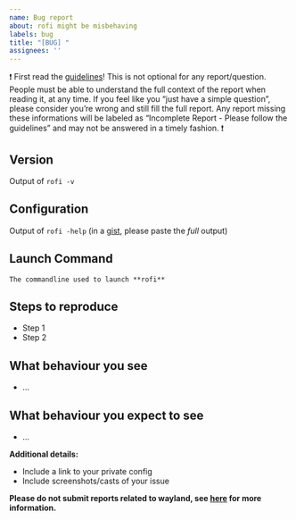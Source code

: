 ```yaml
---
name: Bug report
about: rofi might be misbehaving
labels: bug
title: "[BUG] "
assignees: ''
---
```

:exclamation:
First read the [guidelines](https://github.com/DaveDavenport/rofi/blob/next/.github/CONTRIBUTING.md)!
This is not optional for any report/question. People must be able to understand the full context of the report when reading it, at any time.
If you feel like you “just have a simple question”, please consider you’re wrong and still fill the full report.
Any report missing these informations will be labeled as “Incomplete Report - Please follow the guidelines” and may not be answered in a timely fashion.
:exclamation:

## Version

Output of `rofi -v`


## Configuration

Output of `rofi -help` (in a [gist](https://gist.github.com/), please paste the *full* output)


## Launch Command

`The commandline used to launch **rofi**`


## Steps to reproduce

- Step 1
- Step 2


## What behaviour you see

- ...


## What behaviour you expect to see

- ...


**Additional details:**
- Include a link to your private config
- Include screenshots/casts of your issue


**Please do not submit reports related to wayland, see
[here](https://github.com/DaveDavenport/rofi/wiki/Wayland) for more
information.**
